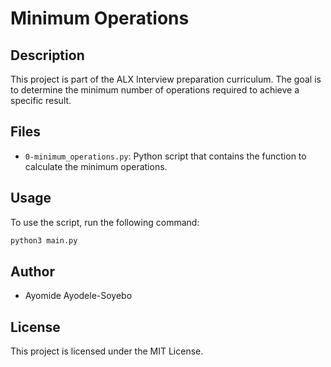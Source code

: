 # Minimum Operations

## Description

This project is part of the ALX Interview preparation curriculum. The goal is to determine the minimum number of operations required to achieve a specific result.

## Files

- `0-minimum_operations.py`: Python script that contains the function to calculate the minimum operations.

## Usage

To use the script, run the following command:

```bash
python3 main.py
```

## Author

- Ayomide Ayodele-Soyebo

## License

This project is licensed under the MIT License.
